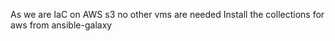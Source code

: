 As we are IaC on AWS s3 no other vms are needed
Install the collections for aws from ansible-galaxy
